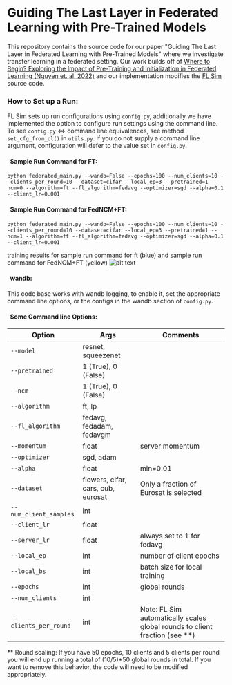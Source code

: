 
# Guiding The Last Layer in Federated Learning with Pre-Trained Models

This repository contains the source code for our paper "Guiding The Last Layer in Federated Learning with Pre-Trained Models"
where we investigate transfer learning in a federated setting. Our work builds off of 
[Where to Begin? Exploring the Impact of Pre-Training and Initialization in Federated Learning (Nguyen et. al. 2022)](https://arxiv.org/abs/2206.15387)
and our implementation modifies the [FL Sim](https://github.com/facebookresearch/FLSim) source code.

### How to Set up a Run:
FL Sim sets up run configurations using `config.py`, additionally we have implemented the option to configure run settings
using the command line. To see `config.py` <=> command line equivalences, see method `set_cfg_from_cl()` in `utils.py`.
 If you do not supply a command line argument, configuration will defer to the value set in `config.py`.

#### &nbsp;&nbsp;Sample Run Command for FT:
`python federated_main.py --wandb=False --epochs=100 --num_clients=10 --clients_per_round=10 --dataset=cifar --local_ep=3
--pretrained=1 --ncm=0 --algorithm=ft --fl_algorithm=fedavg --optimizer=sgd --alpha=0.1 --client_lr=0.001`
#### &nbsp;&nbsp;Sample Run Command for FedNCM+FT:
`python federated_main.py --wandb=False --epochs=100 --num_clients=10 --clients_per_round=10 --dataset=cifar --local_ep=3
--pretrained=1 --ncm=1 --algorithm=ft --fl_algorithm=fedavg --optimizer=sgd --alpha=0.1 --client_lr=0.001`

training results for sample run command for ft (blue) and sample run command for FedNCM+FT (yellow)
![alt text](https://github.com/GwenLegate/GuidingLastLayerFLPretrain/blob/main/images/fl_base.png?raw=true)
#### &nbsp;&nbsp;wandb:
This code base works with wandb logging, to enable it, set the appropriate command line options, or the configs in the 
wandb section of `config.py`.

#### &nbsp;&nbsp;Some Command line Options:
|Option                |Args                              |Comments                              |
|----------------------|----------------------------------|--------------------------------------|
| `--model`            |resnet, squeezenet                |                                      |
|`--pretrained`        |1 (True), 0 (False)               |                                      |
|`--ncm`               |1 (True), 0 (False)               |                                      |
|`--algorithm`         |ft, lp                            |                                      |
|`--fl_algorithm`      |fedavg, fedadam, fedavgm          |                                      |
|`--momentum`          |float                             |server momentum                       |
|`--optimizer`         |sgd, adam                         |                                      |
|`--alpha`             |float                             | min=0.01                             |
|`--dataset`           |flowers, cifar, cars, cub, eurosat|Only a fraction of Eurosat is selected|
|`--num_client_samples`|int                               |                                      |
|`--client_lr`         |float                             |                                      |
|`--server_lr`         |float                             |always set to 1 for fedavg            |
|`--local_ep`          |int                               |number of client epochs               |
|`--local_bs`          |int                               |batch size for local training         |
|`--epochs`            |int                               |global rounds                         |
|`--num_clients`       |int                               |                                      |
|`--clients_per_round` |int                               |Note: FL Sim automatically scales global rounds to client fraction (see **)|

** Round scaling: If you have 50 epochs, 10 clients and 5 clients per round you will end up running a total of (10/5)*50 
global rounds in total. If you want to remove this behavior, the code will need to be modified appropriately.